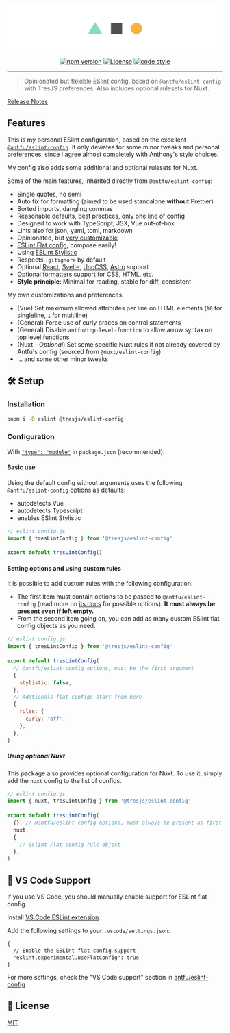 <picture><img src=".github/repo-banner.png" /></picture>

<div align="center">

[![npm version][npm-version-src]][npm-version-href]
[![License][license-src]][license-href]
[![code style][antfu-src]][antfu-href]

---

</div>

> Opinionated but flexible ESlint config, based on `@antfu/eslint-config` with TresJS preferences. Also includes optional rulesets for Nuxt.

[Release Notes](/CHANGELOG.md)

## Features

This is my personal ESlint configuration, based on the excellent [`@antfu/eslint-config`](https://github.com/antfu/eslint-config). It only deviates for some minor tweaks and personal preferences, since I agree almost completely with Anthony's style choices.

My config also adds some additional and optional rulesets for Nuxt.

Some of the main features, inherited directly from `@antfu/eslint-config`:

- Single quotes, no semi
- Auto fix for formatting (aimed to be used standalone **without** Prettier)
- Sorted imports, dangling commas
- Reasonable defaults, best practices, only one line of config
- Designed to work with TypeScript, JSX, Vue out-of-box
- Lints also for json, yaml, toml, markdown
- Opinionated, but [very customizable](#customization)
- [ESLint Flat config](https://eslint.org/docs/latest/use/configure/configuration-files-new), compose easily!
- Using [ESLint Stylistic](https://github.com/eslint-stylistic/eslint-stylistic)
- Respects `.gitignore` by default
- Optional [React](#react), [Svelte](#svelte), [UnoCSS](#unocss), [Astro](#astro) support
- Optional [formatters](#formatters) support for CSS, HTML, etc.
- **Style principle**: Minimal for reading, stable for diff, consistent

My own customizations and preferences:

- (Vue) Set maximum allowed attributes per line on HTML elements (`10` for singleline, `1` for multiline)
- (General) Force use of curly braces on control statements
- (General) Disable `antfu/top-level-function` to allow arrow syntax on top level functions
- (Nuxt - *Optional*) Set some specific Nuxt rules if not already covered by Antfu's config (sourced from `@nuxt/eslint-config`)
- ... and some other minor tweaks

## 🛠️ Setup

### Installation

```bash
pnpm i -D eslint @tresjs/eslint-config
```

### Configuration

With [`"type": "module"`](https://nodejs.org/api/packages.html#type) in `package.json` (recommended):

#### Basic use

Using the default config without arguments uses the following `@antfu/eslint-config` options as defaults:

- autodetects Vue
- autodetects Typescript
- enables ESlint Stylistic

```js
// eslint.config.js
import { tresLintConfig } from '@tresjs/eslint-config'

export default tresLintConfig()
```

#### Setting options and using custom rules

It is possible to add custom rules with the following configuration.

- The first item must contain options to be passed to `@antfu/eslint-config` (read more on [its docs](https://github.com/antfu/eslint-config) for possible options). **It must always be present even if left empty.**
- From the second item going on, you can add as many custom ESlint flat config objects as you need.

```js
// eslint.config.js
import { tresLintConfig } from '@tresjs/eslint-config'

export default tresLintConfig(
  // @antfu/eslint-config options, must be the first argument
  {
    stylistic: false,
  },
  // Addtionals flat configs start from here
  {
    rules: {
      curly: 'off',
    },
  },
)
```

##### Using optional Nuxt

This package also provides optional configuration for Nuxt. To use it, simply add the `nuxt` config to the list of configs.

```js
// eslint.config.js
import { nuxt, tresLintConfig } from '@tresjs/eslint-config'

export default tresLintConfig(
  {}, // @antfu/eslint-config options, must always be present as first item even if empty
  nuxt,
  {
    // ESlint Flat config rule object
  },
)
```

## 📝 VS Code Support

If you use VS Code, you should manually enable support for ESLint flat config.

Install [VS Code ESLint extension](https://marketplace.visualstudio.com/items?itemName=dbaeumer.vscode-eslint).

Add the following settings to your `.vscode/settings.json`:

```jsonc
{
  // Enable the ESLint flat config support
  "eslint.experimental.useFlatConfig": true
}
```

For more settings, check the "VS Code support" section in [antfu/eslint-config](https://github.com/antfu/eslint-config#vs-code-support-auto-fix)

## 📝 License

[MIT](https://github.com/tresjs/eslint-config/blob/main/LICENSE)

<!-- Badges -->
[npm-version-src]: https://img.shields.io/npm/v/@tresjs/eslint-config/latest.svg?style=flat&colorA=18181B&colorB=88E5C3
[npm-version-href]: https://npmjs.com/package/@tresjs/eslint-config

[npm-downloads-src]: https://img.shields.io/npm/dm/@tresjs/eslint-config.svg?style=flat&colorA=18181B&colorB=88E5C3
[npm-downloads-href]: https://npmjs.com/package/@tresjs/eslint-config

[code-quality-src]: https://img.shields.io/codacy/grade/2089b728f6904916aff7a595c4197b09.svg?style=flat&colorA=18181B&colorB=88E5C3
[code-quality-href]: https://app.codacy.com/gh/tresjs/eslint-config

[bundle-size-src]: https://img.shields.io/bundlephobia/minzip/@tresjs/eslint-config.svg?style=flat&colorA=18181B&colorB=88E5C3
[bundle-size-href]: https://bundlephobia.com/result?p=@tresjs/eslint-config

[license-src]: https://img.shields.io/npm/l/@tresjs/eslint-config.svg?style=flat&colorA=18181B&colorB=88E5C3
[license-href]: https://npmjs.com/package/@tresjs/eslint-config

[antfu-src]: https://antfu.me/badge-code-style.svg
[antfu-href]: https://github.com/antfu/eslint-config
